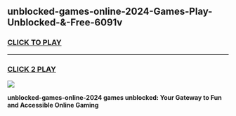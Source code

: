 
## unblocked-games-online-2024-Games-Play-Unblocked-&-Free-6091v
<h3>
<a href="https://premium76.site?title=unblocked-games-online-2024&ref=24A">CLICK TO PLAY</a></h3>
<hr>

<h3>
<a href="https://premium76.site?title=unblocked-games-online-2024&ref=24A">CLICK 2 PLAY</a>
  
</h3>

<a href="https://premium76.site?title=unblocked-games-online-2024&ref=24A"><img src="https://clearcache.store/games.png"></a>


**unblocked-games-online-2024 games unblocked: Your Gateway to Fun and Accessible Online Gaming**
